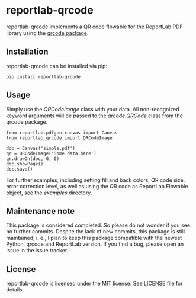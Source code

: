 reportlab-qrcode
================

reportlab-qrcode implements a QR code flowable for the ReportLab PDF library
using the [qrcode package](https://pypi.org/project/qrcode/).


Installation
------------

reportlab-qrcode can be installed via pip:

    pip install reportlab-qrcode


Usage
-----

Simply use the *QRCodeImage* class with your data. All non-recognized keyword
arguments will be passed to the *qrcode.QRCode* class from the qrcode package.

    from reportlab.pdfgen.canvas import Canvas
    from reportlab_qrcode import QRCodeImage

    doc = Canvas('simple.pdf')
    qr = QRCodeImage('Some data here')
    qr.drawOn(doc, 0, 0)
    doc.showPage()
    doc.save()

For further examples, including setting fill and back colors, QR code size,
error correction level, as well as using the QR code as ReportLab Flowable
object, see the *examples* directory.


Maintenance note
----------------

This package is considered completed. So please do not wonder if you see no
further commits. Despite the lack of new commits, this package is still
maintained, i. e., I plan to keep this package compatible with the newest
Python, qrcode and ReportLab version. If you find a bug, please open an issue
in the issue tracker.


License
-------

reportlab-qrcode is licensed under the MIT license. See LICENSE file for
details.


